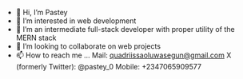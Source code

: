 - 👋 Hi, I’m Pastey
- 👀 I’m interested in web development 
- 🌱 I’m an intermediate full-stack developer with proper utility of the MERN stack
- 💞️ I’m looking to collaborate on web projects
- 📫 How to reach me ... 
Mail: quadriissaoluwasegun@gmail.com
X (formerly Twitter): @pastey_0
Mobile: +2347065909577
<!---
Oluwasegun-1/Oluwasegun-1 is a ✨ special ✨ repository because its `README.md` (this file) appears on your GitHub profile.
You can click the Preview link to take a look at your changes.
--->
